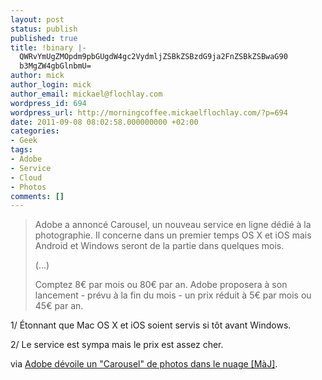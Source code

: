 ```yaml
---
layout: post
status: publish
published: true
title: !binary |-
  QWRvYmUgZMOpdm9pbGUgdW4gc2VydmljZSBkZSBzdG9ja2FnZSBkZSBwaG90
  b3MgZW4gbGlnbmU=
author: mick
author_login: mick
author_email: mickael@flochlay.com
wordpress_id: 694
wordpress_url: http://morningcoffee.mickaelflochlay.com/?p=694
date: 2011-09-08 08:02:58.000000000 +02:00
categories:
- Geek
tags:
- Adobe
- Service
- Cloud
- Photos
comments: []
---
```

<blockquote>Adobe a annoncé Carousel, un nouveau service en ligne dédié à la photographie. Il concerne dans un premier temps OS X et iOS mais Android et Windows seront de la partie dans quelques mois.

(...)

Comptez 8€ par mois ou 80€ par an. Adobe proposera à son lancement - prévu à la fin du mois - un prix réduit à 5€ par mois ou 45€ par an.</blockquote>
1/ Étonnant que Mac OS X et iOS soient servis si tôt avant Windows.

2/ Le service est sympa mais le prix est assez cher.

via <a href="http://www.igeneration.fr/app-store/adobe-devoile-un-carousel-de-photos-dans-le-nuage-59102">Adobe dévoile un "Carousel" de photos dans le nuage [MàJ]</a>.

